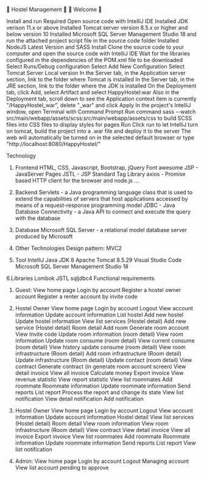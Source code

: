 🏨 Hostel Management 🏨
👋 Welcome 👋

Install and run
Required
Open source code with IntelliJ IDE
Installed JDK verison 11.x or above
Installed Tomcat server version 8.5.x or higher and below version 10
Installed Microsoft SQL Server Management Studio 18 and run the attached project script file in the source code folder
Installed NodeJS Latest Version and SASS
Install
Clone the source code to your computer and open the source code with IntelliJ IDE
Wait for the libraries configured in the dependencies of the POM.xml file to be downloaded
Select Runs/Debug configuration
Select Add New Configuration
Select Tomcat Server Local version
In the Server tab, in the Application server section, link to the folder where Tomcat is installed
In the Server tab, in the JRE section, link to the folder where the JDK is installed
On the Deployment tab, click Add, select Artifact and select HappyHostel:war
Also in the Deployment tab, scroll down to see the Application context item is currently "/HappyHostel_war", delete "_war" and click Apply
In the project's IntelliJ window, open Terminal with Command Prompt
Run command sass --watch src/main/webapp/assets/scss:src/main/webapp/assets/css to build SCSS files into CSS files to display styles for pages
Run
Click run to let IntelliJ turn on tomcat, build the project into a .war file and deploy it to the server
The web will automatically be turned on in the selected default browser or type "http://localhost:8080/HappyHostel/"


Technology
1. Frontend
HTML, CSS, Javascript, Bootstrap, jQuery
Font awesome
JSP - JavaServer Pages
JSTL - JSP Standard Tag Library
axios - Promise based HTTP client for the browser and node.js
...

2. Backend
Servlets - a Java programming language class that is used to extend the capabilities of servers that host applications accessed by means of a request-response programming model
JDBC - Java Database Connectivity - a Java API to connect and execute the query with the database

3. Database
Microsoft SQL Server - a relational model database server produced by Microsoft

4. Other Technologies
Design pattern: MVC2

5. Tool
IntelliJ
Java JDK 8
Apache Tomcat 8.5.29
Visual Studio Code
Microsoft SQL Server Management Studio 18

6.Libraries
Lombok
JSTL
sqljdbc4
Functional requirements
1. Guest:
 View home page
 Login by account
 Register a hostel owner account
 Register a renter account by invite code

2. Hostel Owner
 View home page
 Login by account
 Logout
 View account information
 Update account information
 List hostel
 Add new hostel
 Update hostel information
 View list services (Hostel detail)
 Add new service (Hostel detail)
 Room detail
 Add room
 Generate room account
 View Invite code
 Update room information (room detail)
 View room information
 Update room consume (room detail)
 View current consume (room detail)
 View history update consume (room detail)
 View room infrastructure (Room detail)
 Add room infrastructure (Room detail)
 Update infrastructure (Room detail)
 Update contact (room detail)
 View contract
 Generate contract (in generate room account screen)
 View detail invoice
 View all invoice
 Calculate money
 Export invoice
 View revenue statistic
 View report statistic
 View list roommates
 Add roommate
 Roommate information
 Update roommate information
 Send reports
 List report
 Process the report and change its state
 View list notification
 View detail notification
 Add notification

3. Hostel Owner
 View home page
 Login by account
 Logout
 View account information
 Update account information
 Hostel detail
 View list services (Hostel detail)
 Room detail
 View room information
 View room infrastructure (Room detail)
 View contract
 View detail invoice
 View all invoice
 Export invoice
 View list roommates
 Add roommate
 Roommate information
 Update roommate information
 Send reports
 List report
 View list notification

4. Admin:
 View home page
 Login by account
 Logout
 Managing account
 View list account pending to approve
